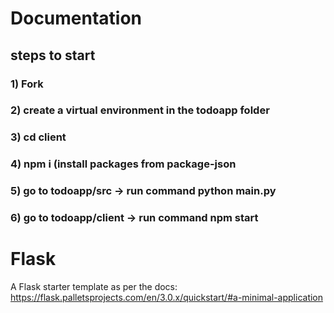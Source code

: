 # Documentation

## steps to start 
### 1) Fork
### 2) create a virtual environment in the todoapp folder  
### 3) cd client
### 4) npm i (install packages from package-json
### 5) go to todoapp/src -> run command python main.py
### 6) go to todoapp/client -> run command npm start

# Flask

A Flask starter template as per the docs: https://flask.palletsprojects.com/en/3.0.x/quickstart/#a-minimal-application
